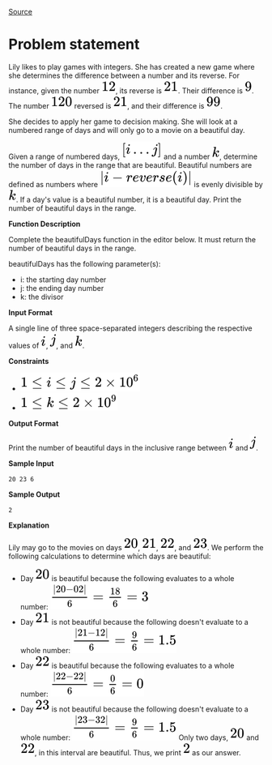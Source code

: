 [Source](https://www.hackerrank.com/challenges/beautiful-days-at-the-movies)
# Problem statement
Lily likes to play games with integers.  She has created a new game where she determines the difference between a number and its reverse.  For instance, given the number ![](./Resources/Element1.svg), its reverse is ![](./Resources/Element2.svg).  Their difference is ![](./Resources/Element3.svg).  The number ![](./Resources/Element4.svg) reversed is ![](./Resources/Element2.svg), and their difference is ![](./Resources/Element5.svg).

She decides to apply her game to decision making.  She will look at a numbered range of days and will only go to a movie on a beautiful day.

Given a range of numbered days, ![](./Resources/Element6.svg) and a number ![](./Resources/Element7.svg), determine the number of days in the range that are beautiful.  Beautiful numbers are defined as numbers where ![](./Resources/Element8.svg) is evenly divisible by ![](./Resources/Element7.svg).  If a day's value is a beautiful number, it is a beautiful day.  Print the number of beautiful days in the range.


**Function Description**  

Complete the beautifulDays function in the editor below.  It must return the number of beautiful days in the range.  

beautifulDays has the following parameter(s):  


* i: the starting day number  
* j: the ending day number  
* k: the divisor  

**Input Format**

A single line of three space-separated integers describing the respective values of ![](./Resources/Element9.svg), ![](./Resources/Element10.svg), and ![](./Resources/Element7.svg).


**Constraints**


* ![](./Resources/Element11.svg)
* ![](./Resources/Element12.svg)

**Output Format**

Print the number of beautiful days in the inclusive range between ![](./Resources/Element9.svg) and ![](./Resources/Element10.svg).


**Sample Input**

```
20 23 6
```

**Sample Output**

```
2
```

**Explanation**

Lily may go to the movies on days ![](./Resources/Element13.svg), ![](./Resources/Element2.svg), ![](./Resources/Element14.svg), and ![](./Resources/Element15.svg). We perform the following calculations to determine which days are beautiful:


* Day ![](./Resources/Element13.svg) is beautiful because the following evaluates to a whole number: ![](./Resources/Element16.svg)
* Day ![](./Resources/Element2.svg) is not beautiful because the following doesn't evaluate to a whole number: ![](./Resources/Element17.svg)
* Day ![](./Resources/Element14.svg) is beautiful because the following evaluates to a whole number: ![](./Resources/Element18.svg)
* Day ![](./Resources/Element15.svg) is not beautiful because the following doesn't evaluate to a whole number: ![](./Resources/Element19.svg)
Only two days, ![](./Resources/Element13.svg) and ![](./Resources/Element14.svg), in this interval are beautiful. Thus, we print ![](./Resources/Element20.svg) as our answer.

